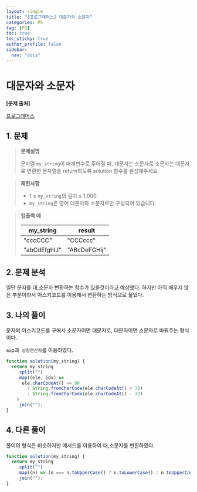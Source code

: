 ```yaml
---
layout: single
title: "[프로그래머스] 대문자와 소문자"
categories: PS
tag: [PS]
toc: true
toc_sticky: true
author_profile: false
sidebar:
  nav: "docs"
---
```


# 대문자와 소문자

**[문제 출처]**

[프로그래머스](https://school.programmers.co.kr/learn/courses/30/lessons/120893)

## 1. 문제

> **문제설명**
>
> 문자열 `my_string`이 매개변수로 주어질 때, 대문자는 소문자로 소문자는 대문자로 변환한 문자열을 return하도록 solution 함수를 완성해주세요.

> **제한사항**
>
> - 1 ≤ `my_string`의 길이 ≤ 1,000
> - `my_string`은 영어 대문자와 소문자로만 구성되어 있습니다.

> **입출력 예**
>
> | my_string    | result       |
> | ------------ | ------------ |
> | "cccCCC"     | "CCCccc"     |
> | "abCdEfghIJ" | "ABcDeFGHij" |

## 2. 문제 분석

일단 문자를 대,소문자 변환하는 함수가 있을것이라고 예상했다. 하지만 아직 배우지 않은 부분이라서 아스키코드를 이용해서 변환하는 방식으로 풀었다.

## 3. 나의 풀이

문자의 아스키코드를 구해서 소문자이면 대문자로, 대문자이면 소문자로 바꿔주는 형식이다.

`ma`p과` 삼항연산자`를 이용하였다.

```js
function solution(my_string) {
  return my_string
    .split("")
    .map((ele, idx) =>
      ele.charCodeAt() <= 90
        ? String.fromCharCode(ele.charCodeAt() + 32)
        : String.fromCharCode(ele.charCodeAt() - 32)
    )
    .join("");
}
```

## 4. 다른 풀이

풀이의 형식은 비슷하지만 메서드를 이용하여 대,소문자를 변환하였다.

```js
function solution(my_string) {
  return my_string
    .split("")
    .map((n) => (n === n.toUpperCase() ? n.toLowerCase() : n.toUpperCase()))
    .join("");
}
```
